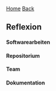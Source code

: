 [Home](home) [Back](Reflektionen)  
  
## Reflexion  


  
#### Softwarearbeiten  
  

  
#### Repositorium  
  

  
#### Team  
  

  
#### Dokumentation  
  
